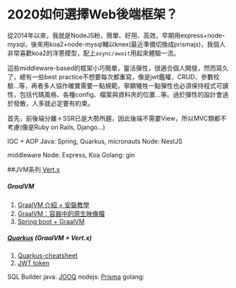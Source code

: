 # 2020如何選擇Web後端框架？

從2014年以來，我就是NodeJS粉，簡單、好用、高效，早期用express+node-mysql，後來用koa2+node-mysql輔以knex(最近準備切換成prismajs)，我個人非常喜歡koa2的洋蔥模型，配上`async/await`用起來體驗一流。

這些middleware-based的框架小巧簡單，靈活彈性，很適合個人開發，然而寫久了，總有一些best practice不想要每次都重寫，像是jwt鑑權、CRUD、參數校驗...等，再者多人協作確實需要一點規範，寧願犧牲一點彈性也必須保持程式可讀性，包括代碼風格、各種config、檔案與資料夾的位置...等。過於彈性的設計會過於發散，人多就必定要有約束。

首先，前後端分離＋SSR已是大勢所趨，因此後端不需要View，所以MVC類都不考慮(像是Ruby on Rails, Django...)

IOC + AOP
Java: Spring, Quarkus, micronauts
Node: NestJS

middleware
Node: Express, Koa
Golang: gin

##JVM系列
[Vert.x](https://xilidou.com/2020/04/12/vertx-dingding/)

##### GraalVM

1. [GraalVM 介紹 + 安裝教學](https://kucw.github.io/blog/2019/10/java-graalvm/)
2. [GraalVM：容器中的原生映像檔](https://medium.com/java-magazine-translation/graalvm-%E5%AE%B9%E5%99%A8%E4%B8%AD%E7%9A%84%E5%8E%9F%E7%94%9F%E6%98%A0%E5%83%8F%E6%AA%94-d08c8086f75e)
3. [Spring boot + GraalVM](https://blog.codecentric.de/en/2020/05/spring-boot-graalvm/)

##### [Quarkus](https://quarkus.io/) (GraalVM + Vert.x)

1. [Quarkus-cheatsheet](https://jaxlondon.com/wp-content/uploads/2019/07/Quarkus-cheatsheet-jaxlondon.pdf)
2. [JWT token](https://smallrye.io/docs/smallrye-jwt/generate-jwt.html)

SQL Builder
java: [JOOQ](https://www.jooq.org/)
nodejs: [Prisma](https://www.prisma.io/)
golang: 
